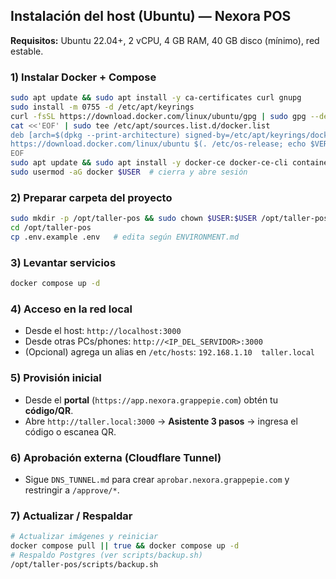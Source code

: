## Instalación del host (Ubuntu) — Nexora POS

**Requisitos:** Ubuntu 22.04+, 2 vCPU, 4 GB RAM, 40 GB disco (mínimo), red estable.

### 1) Instalar Docker + Compose

```bash
sudo apt update && sudo apt install -y ca-certificates curl gnupg
sudo install -m 0755 -d /etc/apt/keyrings
curl -fsSL https://download.docker.com/linux/ubuntu/gpg | sudo gpg --dearmor -o /etc/apt/keyrings/docker.gpg
cat <<'EOF' | sudo tee /etc/apt/sources.list.d/docker.list
deb [arch=$(dpkg --print-architecture) signed-by=/etc/apt/keyrings/docker.gpg] \
https://download.docker.com/linux/ubuntu $(. /etc/os-release; echo $VERSION_CODENAME) stable
EOF
sudo apt update && sudo apt install -y docker-ce docker-ce-cli containerd.io docker-buildx-plugin docker-compose-plugin
sudo usermod -aG docker $USER  # cierra y abre sesión
```

### 2) Preparar carpeta del proyecto

```bash
sudo mkdir -p /opt/taller-pos && sudo chown $USER:$USER /opt/taller-pos
cd /opt/taller-pos
cp .env.example .env   # edita según ENVIRONMENT.md
```

### 3) Levantar servicios

```bash
docker compose up -d
```

### 4) Acceso en la red local

- Desde el host: `http://localhost:3000`
- Desde otras PCs/phones: `http://<IP_DEL_SERVIDOR>:3000`
- (Opcional) agrega un alias en `/etc/hosts`: `192.168.1.10  taller.local`

### 5) Provisión inicial

- Desde el **portal** (`https://app.nexora.grappepie.com`) obtén tu **código/QR**.
- Abre `http://taller.local:3000` → **Asistente 3 pasos** → ingresa el código o escanea QR.

### 6) Aprobación externa (Cloudflare Tunnel)

- Sigue `DNS_TUNNEL.md` para crear `aprobar.nexora.grappepie.com` y restringir a `/approve/*`.

### 7) Actualizar / Respaldar

```bash
# Actualizar imágenes y reiniciar
docker compose pull || true && docker compose up -d
# Respaldo Postgres (ver scripts/backup.sh)
/opt/taller-pos/scripts/backup.sh
```
